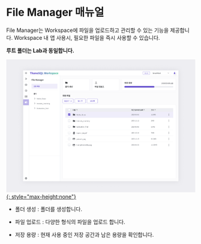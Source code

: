 # **File Manager 매뉴얼**

File Manager는 Workspace에 파일을 업로드하고 관리할 수 있는 기능을 제공합니다.
Workspace 내 앱 사용시, 필요한 파일을 즉시 사용할 수 있습니다.

**루트 폴더는 Lab과 동일합니다.**

[![IMAGE](../../../img/getting_started/paas/workspace/fm_img_1.png){: style="max-height:none"}](../../../img/getting_started/paas/workspace/fm_img_1.png)

- 폴더 생성 : 폴더를 생성합니다.

- 파일 업로드 : 다양한 형식의 파일을 업로드 합니다.

- 저장 용량 : 현재 사용 중인 저장 공간과 남은 용량을 확인합니다.

